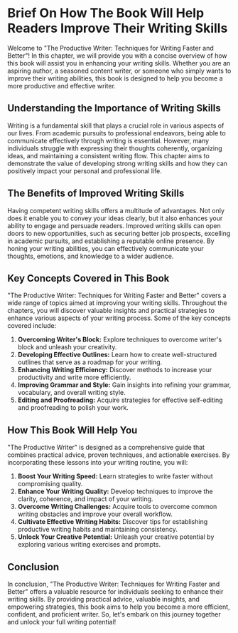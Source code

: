 Brief On How The Book Will Help Readers Improve Their Writing Skills
==========================================================

Welcome to "The Productive Writer: Techniques for Writing Faster and Better"! In this chapter, we will provide you with a concise overview of how this book will assist you in enhancing your writing skills. Whether you are an aspiring author, a seasoned content writer, or someone who simply wants to improve their writing abilities, this book is designed to help you become a more productive and effective writer.

Understanding the Importance of Writing Skills
----------------------------------------------

Writing is a fundamental skill that plays a crucial role in various aspects of our lives. From academic pursuits to professional endeavors, being able to communicate effectively through writing is essential. However, many individuals struggle with expressing their thoughts coherently, organizing ideas, and maintaining a consistent writing flow. This chapter aims to demonstrate the value of developing strong writing skills and how they can positively impact your personal and professional life.

The Benefits of Improved Writing Skills
---------------------------------------

Having competent writing skills offers a multitude of advantages. Not only does it enable you to convey your ideas clearly, but it also enhances your ability to engage and persuade readers. Improved writing skills can open doors to new opportunities, such as securing better job prospects, excelling in academic pursuits, and establishing a reputable online presence. By honing your writing abilities, you can effectively communicate your thoughts, emotions, and knowledge to a wider audience.

Key Concepts Covered in This Book
---------------------------------

"The Productive Writer: Techniques for Writing Faster and Better" covers a wide range of topics aimed at improving your writing skills. Throughout the chapters, you will discover valuable insights and practical strategies to enhance various aspects of your writing process. Some of the key concepts covered include:

1. **Overcoming Writer's Block:** Explore techniques to overcome writer's block and unleash your creativity.
2. **Developing Effective Outlines:** Learn how to create well-structured outlines that serve as a roadmap for your writing.
3. **Enhancing Writing Efficiency:** Discover methods to increase your productivity and write more efficiently.
4. **Improving Grammar and Style:** Gain insights into refining your grammar, vocabulary, and overall writing style.
5. **Editing and Proofreading:** Acquire strategies for effective self-editing and proofreading to polish your work.

How This Book Will Help You
---------------------------

"The Productive Writer" is designed as a comprehensive guide that combines practical advice, proven techniques, and actionable exercises. By incorporating these lessons into your writing routine, you will:

1. **Boost Your Writing Speed:** Learn strategies to write faster without compromising quality.
2. **Enhance Your Writing Quality:** Develop techniques to improve the clarity, coherence, and impact of your writing.
3. **Overcome Writing Challenges:** Acquire tools to overcome common writing obstacles and improve your overall workflow.
4. **Cultivate Effective Writing Habits:** Discover tips for establishing productive writing habits and maintaining consistency.
5. **Unlock Your Creative Potential:** Unleash your creative potential by exploring various writing exercises and prompts.

Conclusion
----------

In conclusion, "The Productive Writer: Techniques for Writing Faster and Better" offers a valuable resource for individuals seeking to enhance their writing skills. By providing practical advice, valuable insights, and empowering strategies, this book aims to help you become a more efficient, confident, and proficient writer. So, let's embark on this journey together and unlock your full writing potential!

